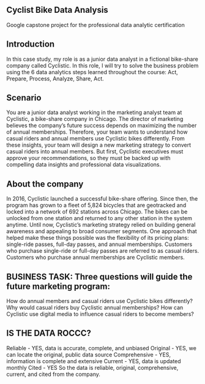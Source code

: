 ## Cyclist Bike Data Analysis
Google capstone project for the professional data analytic certification

## Introduction
In this case study, my role is as a junior data analyst in a fictional bike-share company called Cyclistic. 
In this role, I will try to solve the business problem using the 6 data analytics steps learned throughout the course: Act, Prepare, Process, Analyze, Share, Act.

## Scenario
You are a junior data analyst working in the marketing analyst team at Cyclistic, a bike-share company in Chicago. The director
of marketing believes the company’s future success depends on maximizing the number of annual memberships. Therefore,
your team wants to understand how casual riders and annual members use Cyclistic bikes differently. From these insights,
your team will design a new marketing strategy to convert casual riders into annual members. But first, Cyclistic executives
must approve your recommendations, so they must be backed up with compelling data insights and professional data
visualizations.

## About the company
In 2016, Cyclistic launched a successful bike-share offering. Since then, the program has grown to a fleet of 5,824 bicycles that
are geotracked and locked into a network of 692 stations across Chicago. The bikes can be unlocked from one station and
returned to any other station in the system anytime.
Until now, Cyclistic’s marketing strategy relied on building general awareness and appealing to broad consumer segments.
One approach that helped make these things possible was the flexibility of its pricing plans: single-ride passes, full-day passes,
and annual memberships. Customers who purchase single-ride or full-day passes are referred to as casual riders. Customers
who purchase annual memberships are Cyclistic members.

## BUSINESS TASK: Three questions will guide the future marketing program:

How do annual members and casual riders use Cyclistic bikes differently?
Why would casual riders buy Cyclistic annual memberships?
How can Cyclistic use digital media to influence casual riders to become members?

## IS THE DATA ROCCC?

Reliable - YES, data is accurate, complete, and unbiased
Original - YES, we can locate the original, public data source
Comprehensive - YES, information is complete and extensive
Current - YES, data is updated monthly
Cited - YES
So the data is reliable, original, comprehensive, current, and cited from the company.

